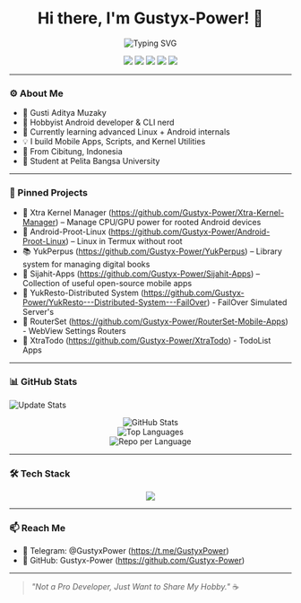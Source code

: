 <h1 align="center">Hi there, I'm Gustyx-Power! 👋</h1>

<p align="center">
  <img src="https://readme-typing-svg.herokuapp.com?font=Fira+Code&size=22&pause=1000&color=36BCF7&center=true&vCenter=true&width=500&lines=Android+Tinkerer;Developers+in+Open+Source+Projects;Power+User+Explorer;Loves+to+Build+Things;Welcome+to+My+GitHub!" alt="Typing SVG" />
</p>

<p align="center">
  <a href="https://t.me/GustyxPower"><img src="https://img.shields.io/badge/Telegram-Contact-blue?logo=telegram" /></a>
  <img src="https://img.shields.io/badge/OS-Android-green?logo=android" />
  <img src="https://img.shields.io/badge/Code Editor-Jetbrains-blue?logo=jetbrains" />
  <img src="https://img.shields.io/badge/Language-Kotlin-purple?logo=kotlin" />
  <img src="https://img.shields.io/badge/University-Pelita%20Bangsa%20University-orange" />
</p>

---

### ⚙️ About Me
- 📇 Gusti Aditya Muzaky
- 🔧 Hobbyist Android developer & CLI nerd
- 🌱 Currently learning advanced Linux + Android internals
- 💡 I build Mobile Apps, Scripts, and Kernel Utilities
- 📍 From Cibitung, Indonesia
- 🏫 Student at Pelita Bangsa University

---

### 🚀 Pinned Projects

- 🔩 Xtra Kernel Manager (https://github.com/Gustyx-Power/Xtra-Kernel-Manager) – Manage CPU/GPU power for rooted Android devices  
- 🐧 Android-Proot-Linux (https://github.com/Gustyx-Power/Android-Proot-Linux) – Linux in Termux without root  
- 📚 YukPerpus (https://github.com/Gustyx-Power/YukPerpus) – Library system for managing digital books  
- 📱 Sijahit-Apps (https://github.com/Gustyx-Power/Sijahit-Apps) – Collection of useful open-source mobile apps
- 🛜 YukResto-Distributed System (https://github.com/Gustyx-Power/YukResto---Distributed-System---FailOver) - FailOver Simulated Server's
- 🛜 RouterSet (https://github.com/Gustyx-Power/RouterSet-Mobile-Apps) - WebView Settings Routers
- 📝 XtraTodo (https://github.com/Gustyx-Power/XtraTodo) - TodoList Apps

---

### 📊 GitHub Stats
![Update Stats](https://github.com/Gustyx-Power/Gustyx-Power/workflows/Update%20GitHub%20Stats/badge.svg)
<p align="center">
  <img src="https://github-readme-stats.vercel.app/api?username=Gustyx-Power&show_icons=true&theme=tokyonight&hide_title=true&count_private=true&cache_bust=3" alt="GitHub Stats" />
  <br>
  <img src="https://github-readme-stats.vercel.app/api/top-langs/?username=Gustyx-Power&layout=compact&theme=tokyonight" alt="Top Languages" />
  <br>
  <img src="https://github-profile-summary-cards.vercel.app/api/cards/repos-per-language?username=Gustyx-Power&theme=tokyonight" alt="Repo per Language" />
</p>

---

### 🛠 Tech Stack

<p align="center">
  <img src="https://skillicons.dev/icons?i=kotlin,dart,flutter,androidstudio,python,bash,linux,html,css,git,vim,github" />
</p>

---

### 📫 Reach Me

- 🔹 Telegram: @GustyxPower (https://t.me/GustyxPower)
- 🔹 GitHub: Gustyx-Power (https://github.com/Gustyx-Power)

---

> _"Not a Pro Developer, Just Want to Share My Hobby."_ ☕️
